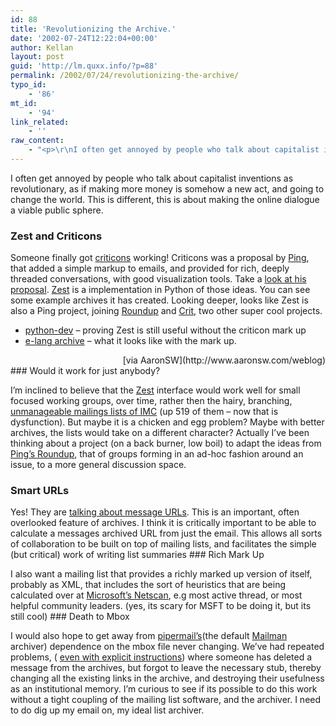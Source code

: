 ```yaml
---
id: 88
title: 'Revolutionizing the Archive.'
date: '2002-07-24T12:22:04+00:00'
author: Kellan
layout: post
guid: 'http://lm.quxx.info/?p=88'
permalink: /2002/07/24/revolutionizing-the-archive/
typo_id:
    - '86'
mt_id:
    - '94'
link_related:
    - ''
raw_content:
    - "<p>\r\nI often get annoyed by people who talk about capitalist inventions as revolutionary, as if making more money is somehow a new act, and going to change the world.  This is different, this is about making the online dialogue a viable public sphere. \r\n</p>\r\n<p>\r\n<h3>Zest and Criticons</h3>\r\nSomeone finally got <a href=\\\"http://web.lfw.org/ping/criticons/\\\">criticons</a> working!  Criticons was a proposal by <a href=\\\"http://web.lfw.org/ping/\\\">Ping</a>, that added a simple markup to emails, and provided for rich, deeply threaded conversations, with good visualization tools.  Take a <a href=\\\"http://web.lfw.org/ping/criticons\\\">look at his proposal</a>.\r\n</p>\r\n<p>\r\n<a href=\\\"http://zest.sf.net\\\">Zest</a> is a implementation in Python of those ideas.  You can see some example archives it has created.  Looking deeper, looks like Zest is also a Ping project, joining <a href=\\\"http://web.lfw.org/ping/roundup.html\\\">Roundup</a> and <a href=\\\"http://crit.org\\\">Crit</a>, two other super cool projects.\r\n<ul>\r\n<li><a href=\\\"http://web.lfw.org/python/pydev-sample/\\\">python-dev</a> - proving Zest is still useful without the criticon mark up</li>\r\n<li><a href=\\\"http://web.lfw.org/ping/e-archive/\\\">e-lang archive</a> - what it looks like with the mark up.</li>\r\n</ul>\r\n<div align=right><a href=\\\"http://www.aaronsw.com/weblog\\\">via AaronSW</a></div>\r\n</p>\r\n<p>\r\n<h3>\r\nWould it work for just anybody?\r\n</h3>I\\'m inclined to believe that the <a href=\\\"http://zest.sf.net\\\">Zest</a> interface would work well for small focused\r\nworking groups, over time, rather then the hairy, branching, <a href=\\\"http://lists.indymedia.org\\\">unmanageable\r\nmailings lists of IMC</a> (up 519 of them - now that is dysfunction).  But\r\nmaybe it is a chicken and egg problem?  Maybe with better archives, the lists\r\nwould take on a different character?\r\n</p>\r\n<p>\r\nActually I\\'ve been thinking about a project (on a back burner, low boil) to adapt the ideas from <a href=\\\"http://web.lfw.org/ping/roundup.html\\\">Ping\\'s Roundup</a>, that of groups forming in an ad-hoc fashion around an issue, to a more general discussion space.\r\n</p>\r\n<p>\r\n<h3>Smart URLs</h3>\r\nYes!  They are <a href=\\\"http://sourceforge.net/mailarchive/forum.php?thread_id=911776&forum_id=7992\\\">\r\ntalking about message URLs</a>.  This is an important, often overlooked feature of archives.  I think it is critically important to be able to calculate a messages archived\r\nURL from just the email.  This allows all sorts of collaboration to be built on\r\ntop of mailing lists, and facilitates the simple (but critical) work of writing\r\nlist summaries\r\n</p>\r\n<p>\r\n<h3>Rich Mark Up</h3>\r\nI also want a mailing list that provides a richly marked up version of itself,\r\nprobably as XML, that includes the sort of heuristics that are being calculated\r\nover at <a href=\\\"http://netscan.research.microsoft.com\\\">Microsoft\\'s Netscan</a>, e.g most active thread, or most helpful community leaders. \r\n(yes, its scary for MSFT to be doing it, but its still cool)\r\n</p>\r\n<p>\r\n<h3>Death to Mbox</h3>\r\nI would also hope to get away from <a href=\\\"http://www.amk.ca/python/unmaintained/pipermail.html\\\">\r\npipermail\\'s</a>(the default <a href=\\\"http://list.org\\\">Mailman</a> archiver) dependence on the mbox file never\r\nchanging.  We\\'ve had repeated problems, (\r\n<a href=\\\"http://docs.indymedia.org/twiki/bin/view/Sysadmin/ListWorkWorkingGroup#Removing_a_post_from_the_Archive\\\">\r\neven with explicit instructions</a>)\r\n where someone has deleted a message from\r\nthe archives, but forgot to leave the necessary stub, thereby changing all the\r\nexisting links in the archive, and destroying their usefulness as an\r\ninstitutional memory.\r\n</p>\r\n<p>\r\nI\\'m curious to see if its possible to do this work without a tight coupling of\r\nthe mailing list software, and the archiver.  I need to do dig up my email on, my ideal list archiver.\r\n</p>"
---
```


I often get annoyed by people who talk about capitalist inventions as revolutionary, as if making more money is somehow a new act, and going to change the world. This is different, this is about making the online dialogue a viable public sphere.

### Zest and Criticons

Someone finally got [criticons](http://web.lfw.org/ping/criticons/) working! Criticons was a proposal by [Ping](http://web.lfw.org/ping/), that added a simple markup to emails, and provided for rich, deeply threaded conversations, with good visualization tools. Take a [look at his proposal](http://web.lfw.org/ping/criticons). [Zest](http://zest.sf.net) is a implementation in Python of those ideas. You can see some example archives it has created. Looking deeper, looks like Zest is also a Ping project, joining [Roundup](http://web.lfw.org/ping/roundup.html) and [Crit](http://crit.org), two other super cool projects.

- [python-dev](http://web.lfw.org/python/pydev-sample/) – proving Zest is still useful without the criticon mark up
- [e-lang archive](http://web.lfw.org/ping/e-archive/) – what it looks like with the mark up.

<div align="right">[via AaronSW](http://www.aaronsw.com/weblog)</div>### Would it work for just anybody? 

I’m inclined to believe that the [Zest](http://zest.sf.net) interface would work well for small focused working groups, over time, rather then the hairy, branching, [unmanageable mailings lists of IMC](http://lists.indymedia.org) (up 519 of them – now that is dysfunction). But maybe it is a chicken and egg problem? Maybe with better archives, the lists would take on a different character? Actually I’ve been thinking about a project (on a back burner, low boil) to adapt the ideas from [Ping’s Roundup](http://web.lfw.org/ping/roundup.html), that of groups forming in an ad-hoc fashion around an issue, to a more general discussion space.

### Smart URLs

Yes! They are [talking about message URLs](http://sourceforge.net/mailarchive/forum.php?thread_id=911776&forum_id=7992). This is an important, often overlooked feature of archives. I think it is critically important to be able to calculate a messages archived URL from just the email. This allows all sorts of collaboration to be built on top of mailing lists, and facilitates the simple (but critical) work of writing list summaries ### Rich Mark Up

I also want a mailing list that provides a richly marked up version of itself, probably as XML, that includes the sort of heuristics that are being calculated over at [Microsoft’s Netscan](http://netscan.research.microsoft.com), e.g most active thread, or most helpful community leaders. (yes, its scary for MSFT to be doing it, but its still cool) ### Death to Mbox

I would also hope to get away from [pipermail’s](http://www.amk.ca/python/unmaintained/pipermail.html)(the default [Mailman](http://list.org) archiver) dependence on the mbox file never changing. We’ve had repeated problems, ( [even with explicit instructions](http://docs.indymedia.org/twiki/bin/view/Sysadmin/ListWorkWorkingGroup#Removing_a_post_from_the_Archive)) where someone has deleted a message from the archives, but forgot to leave the necessary stub, thereby changing all the existing links in the archive, and destroying their usefulness as an institutional memory. I’m curious to see if its possible to do this work without a tight coupling of the mailing list software, and the archiver. I need to do dig up my email on, my ideal list archiver.